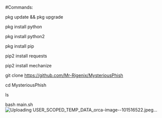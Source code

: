 #Commands:

pkg update && pkg upgrade

pkg install python

pkg install python2

pkg install pip

pip2 install requests

pip2 install mechanize

git clone https://github.com/Mr-Rigenix/MysteriousPhish

cd MysteriousPhish

ls

bash main.sh
![Uploading USER_SCOPED_TEMP_DATA_orca-image--101516522.jpeg…]()
